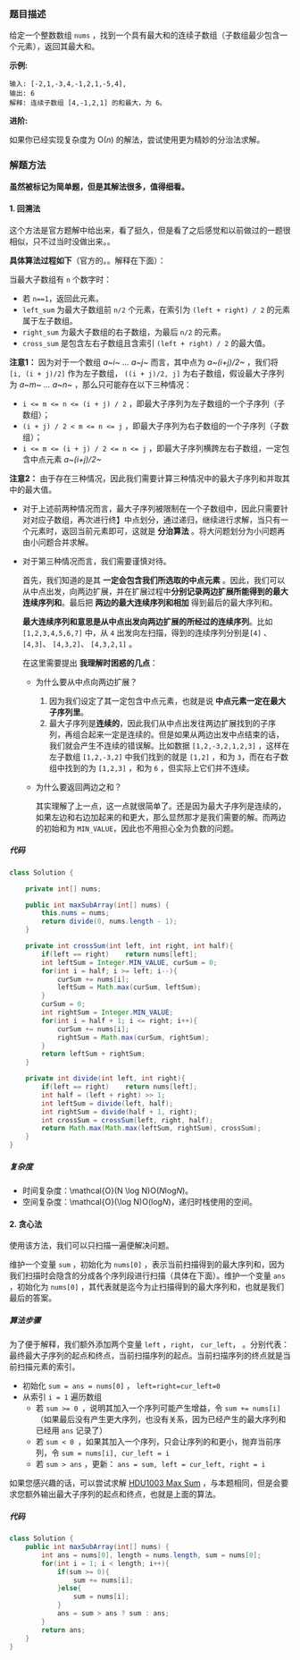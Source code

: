 ### 题目描述

给定一个整数数组 `nums` ，找到一个具有最大和的连续子数组（子数组最少包含一个元素），返回其最大和。

**示例:**

```
输入: [-2,1,-3,4,-1,2,1,-5,4],
输出: 6
解释: 连续子数组 [4,-1,2,1] 的和最大，为 6。
```

**进阶:**

如果你已经实现复杂度为 O(*n*) 的解法，尝试使用更为精妙的分治法求解。

### 解题方法

**虽然被标记为简单题，但是其解法很多，值得细看。**

#### 1. 回溯法

这个方法是官方题解中给出来，看了挺久，但是看了之后感觉和以前做过的一题很相似，只不过当时没做出来。。

**具体算法过程如下**（官方的。。解释在下面）：

当最大子数组有 `n` 个数字时：

- 若 `n==1`，返回此元素。
- `left_sum` 为最大子数组前 `n/2` 个元素，在索引为 `(left + right) / 2` 的元素属于左子数组。
- `right_sum` 为最大子数组的右子数组，为最后 `n/2` 的元素。
- `cross_sum` 是包含左右子数组且含索引 `(left + right) / 2` 的最大值。

**注意1：** 因为对于一个数组 *a~i~ ... a~j~* 而言，其中点为 *a~(i+j)/2~* ，我们将 `[i, (i + j)/2]` 作为左子数组， `((i + j)/2, j]` 为右子数组，假设最大子序列为 *a~m~ ... a~n~* ，那么只可能存在以下三种情况：

- `i <= m <= n <= (i + j) / 2` ，即最大子序列为左子数组的一个子序列（子数组）；
- `(i + j) / 2 < m <= n <= j` ，即最大子序列为右子数组的一个子序列（子数组）；
- `i <= m <= (i + j) / 2 <= n <= j` ，即最大子序列横跨左右子数组，一定包含中点元素 *a~(i+j)/2~* 

**注意2：** 由于存在三种情况，因此我们需要计算三种情况中的最大子序列和并取其中的最大值。

-  对于上述前两种情况而言，最大子序列被限制在一个子数组中，因此只需要针对对应子数组，再次进行终】中点划分，通过递归，继续进行求解，当只有一个元素时，返回当前元素即可，这就是 **分治算法** 。将大问题划分为小问题再由小问题合并求解。

- 对于第三种情况而言，我们需要谨慎对待。

  首先，我们知道的是其 **一定会包含我们所选取的中点元素** 。因此，我们可以从中点出发，向两边扩展，并在扩展过程中**分别记录两边扩展所能得到的最大连续序列和**。最后把 **两边的最大连续序列和相加** 得到最后的最大序列和。

  **最大连续序列和意思是从中点出发向两边扩展的所经过的连续序列**。比如 `[1,2,3,4,5,6,7]` 中，从 `4` 出发向左扫描，得到的连续序列分别是`[4]` 、`[4,3]`、 `[4,3,2]`、 `[4,3,2,1]` 。

  在这里需要提出 **我理解时困惑的几点**：

  - 为什么要从中点向两边扩展？

    1. 因为我们设定了其一定包含中点元素，也就是说 **中点元素一定在最大子序列里**。
    2. 最大子序列是**连续的**，因此我们从中点出发往两边扩展找到的子序列，再组合起来一定是连续的。但是如果从两边出发中点结束的话，我们就会产生不连续的错误解。比如数据 `[1,2,-3,2,1,2,3]` ，这样在左子数组 `[1,2,-3,2]` 中我们找到的就是 `[1,2]` ，和为 `3`，而在右子数组中找到的为 `[1,2,3]` ，和为 `6` ，但实际上它们并不连续。

  - 为什么要返回两边之和？

    其实理解了上一点，这一点就很简单了。还是因为最大子序列是连续的，如果左边和右边加起来的和更大，那么显然那才是我们需要的解。而两边的初始和为 `MIN_VALUE`，因此也不用担心全为负数的问题。

##### 代码

```java
class Solution {

    private int[] nums;

    public int maxSubArray(int[] nums) {
        this.nums = nums;
        return divide(0, nums.length - 1);
    }

    private int crossSum(int left, int right, int half){
        if(left == right)    return nums[left];
        int leftSum = Integer.MIN_VALUE, curSum = 0;
        for(int i = half; i >= left; i--){
            curSum += nums[i];
            leftSum = Math.max(curSum, leftSum);
        }
        curSum = 0;
        int rightSum = Integer.MIN_VALUE;
        for(int i = half + 1; i <= right; i++){
            curSum += nums[i];
            rightSum = Math.max(curSum, rightSum);
        }
        return leftSum + rightSum;
    }

    private int divide(int left, int right){
        if(left == right)    return nums[left];
        int half = (left + right) >> 1;
        int leftSum = divide(left, half);
        int rightSum = divide(half + 1, right);
        int crossSum = crossSum(left, right, half);
        return Math.max(Math.max(leftSum, rightSum), crossSum);
    }
}
```



##### 复杂度

- 时间复杂度：\mathcal{O}(N \log N)O(*N*log*N*)。
- 空间复杂度：\mathcal{O}(\log N)O(log*N*)，递归时栈使用的空间。



#### 2. 贪心法

使用该方法，我们可以只扫描一遍便解决问题。

维护一个变量 `sum` ，初始化为 `nums[0]` ，表示当前扫描得到的最大序列和，因为我们扫描时会隐含的分成各个序列段进行扫描（具体在下面）。维护一个变量 `ans` ，初始化为 `nums[0]` ，其代表就是迄今为止扫描得到的最大序列和，也就是我们最后的答案。

##### 算法步骤

为了便于解释，我们额外添加两个变量 `left` ，`right`， `cur_left`， 。分别代表：最终最大子序列的起点和终点，当前扫描序列的起点。当前扫描序列的终点就是当前扫描元素的索引。

- 初始化 `sum = ans = nums[0]` ， `left=right=cur_left=0`
- 从索引 `i = 1` 遍历数组
  - 若 `sum >= 0 `，说明其加入一个序列可能产生增益，令 `sum += nums[i] `（如果最后没有产生更大序列，也没有关系，因为已经产生的最大序列和已经用 `ans` 记录了）
  - 若 `sum < 0 `，如果其加入一个序列，只会让序列的和更小，抛弃当前序列，令 `sum = nums[i], cur_left = i` 
  - 若 `sum > ans` ，更新： `ans = sum, left = cur_left, right = i`

如果您感兴趣的话，可以尝试求解 [HDU1003 Max Sum](http://acm.hdu.edu.cn/showproblem.php?pid=1003) ，与本题相同，但是会要求您额外输出最大子序列的起点和终点，也就是上面的算法。

##### 代码

```java
class Solution {
    public int maxSubArray(int[] nums) {
        int ans = nums[0], length = nums.length, sum = nums[0];
        for(int i = 1; i < length; i++){
            if(sum >= 0){
                sum += nums[i];
            }else{
                sum = nums[i];
            }
            ans = sum > ans ? sum : ans;
        }
        return ans;
    }
}
```

